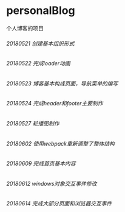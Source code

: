 # personalBlog
个人博客的项目

###### 20180521 创建基本组织形式
###### 20180522 完成loader动画
###### 20180523 博客基本构成页面，导航菜单的编写
###### 20180524 完成header和footer主要制作
###### 20180527 轮播图制作
###### 20180602 使用webpack重新调整了整体结构
###### 20180609 完成首页基本内容
###### 20180612 windows对象交互事件修改
###### 20180614 完成大部分页面和浏览器交互事件